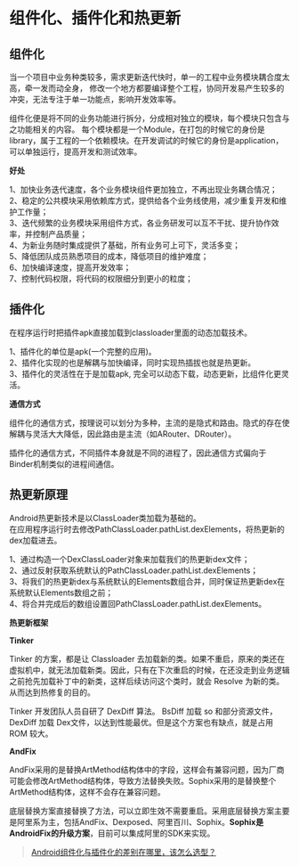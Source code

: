 # 组件化、插件化和热更新

## 组件化

当一个项目中业务种类较多，需求更新迭代快时，单一的工程中业务模块耦合度太高，牵一发而动全身，
修改一个地方都要编译整个工程，协同开发易产生较多的冲突，无法专注于单一功能点，影响开发效率等。

组件化便是将不同的业务功能进行拆分，分成相对独立的模块，每个模块只包含与之功能相关的内容。
每个模块都是一个Module，在打包的时候它的身份是library，属于工程的一个依赖模块。在开发调试的时候它的身份是application，
可以单独运行，提高开发和测试效率。

**好处**

1、加快业务迭代速度，各个业务模块组件更加独立，不再出现业务耦合情况；  
2、稳定的公共模块采用依赖库方式，提供给各个业务线使用，减少重复开发和维护工作量；  
3、迭代频繁的业务模块采用组件方式，各业务研发可以互不干扰、提升协作效率，并控制产品质量；  
4、为新业务随时集成提供了基础，所有业务可上可下，灵活多变；  
5、降低团队成员熟悉项目的成本，降低项目的维护难度；  
6、加快编译速度，提高开发效率；  
7、控制代码权限，将代码的权限细分到更小的粒度；  

## 插件化

在程序运行时把插件apk直接加载到classloader里面的动态加载技术。

1、插件化的单位是apk(一个完整的应用)。  
2、插件化实现的也是解耦与加快编译，同时实现热插拔也就是热更新。  
3、插件化的灵活性在于是加载apk, 完全可以动态下载，动态更新，比组件化更灵活。  

**通信方式**

组件化的通信方式，按理说可以划分为多种，主流的是隐式和路由。隐式的存在使解耦与灵活大大降低，因此路由是主流（如ARouter、DRouter）。

插件化的通信方式，不同插件本身就是不同的进程了，因此通信方式偏向于Binder机制类似的进程间通信。

## 热更新原理

Android热更新技术是以ClassLoader类加载为基础的。  
在应用程序运行时去修改PathClassLoader.pathList.dexElements，将热更新的dex加载进去。

1、通过构造一个DexClassLoader对象来加载我们的热更新dex文件；  
2、通过反射获取系统默认的PathClassLoader.pathList.dexElements；  
3、将我们的热更新dex与系统默认的Elements数组合并，同时保证热更新dex在系统默认Elements数组之前；  
4、将合并完成后的数组设置回PathClassLoader.pathList.dexElements。

**热更新框架**

**Tinker**

Tinker 的方案，都是让 Classloader 去加载新的类。如果不重启，原来的类还在虚拟机中，就无法加载新类。因此，只有在下次重启的时候，在还没走到业务逻辑之前抢先加载补丁中的新类，这样后续访问这个类时，就会 Resolve 为新的类。从而达到热修复的目的。

Tinker 开发团队人员自研了 DexDiff 算法。 BsDiff 加载 so 和部分资源文件，DexDiff 加载 Dex文件，以达到性能最优。但是这个方案也有缺点，就是占用 ROM 较大。

**AndFix**

AndFix采用的是替换ArtMethod结构体中的字段，这样会有兼容问题，因为厂商可能会修改ArtMethod结构体，导致方法替换失败。Sophix采用的是替换整个ArtMethod结构体，这样不会存在兼容问题。

底层替换方案直接替换了方法，可以立即生效不需要重启。采用底层替换方案主要是阿里系为主，包括AndFix、Dexposed、阿里百川、Sophix。**Sophix是AndroidFix的升级方案**，目前可以集成阿里的SDK来实现。


> [Android组件化与插件化的差别在哪里，该怎么选型？](https://blog.csdn.net/aiyoufang/article/details/102947942)